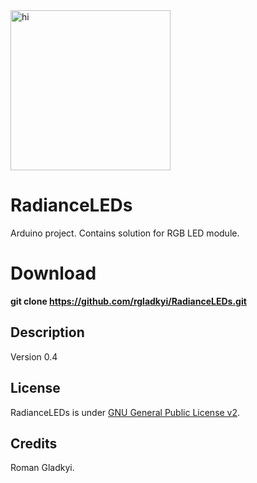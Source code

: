 <img src="Resources/RadianceLEDs_main_logo.jpg" alt="hi" width="256" class="inline"/>

# RadianceLEDs
Arduino project. Contains solution for RGB LED module.

# Download
<b>git clone https://github.com/rgladkyi/RadianceLEDs.git</b>

## Description
Version 0.4

## License
RadianceLEDs is under [GNU General Public License v2](https://www.gnu.org/licenses/old-licenses/gpl-2.0.en.html).

## Credits
Roman Gladkyi.
